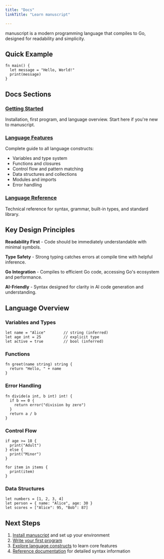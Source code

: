 ```yaml
---
title: "Docs"
linkTitle: "Learn manuscript"

---
```

manuscript is a modern programming language that compiles to Go, designed for readability and simplicity.

## Quick Example

```ms
fn main() {
  let message = "Hello, World!"
  print(message)
}
```

## Docs Sections

### [Getting Started](getting-started/)
Installation, first program, and language overview. Start here if you're new to manuscript.

### [Language Features](constructs/)
Complete guide to all language constructs:
- Variables and type system
- Functions and closures
- Control flow and pattern matching
- Data structures and collections
- Modules and imports
- Error handling

### [Language Reference](reference/)
Technical reference for syntax, grammar, built-in types, and standard library.

## Key Design Principles

**Readability First** - Code should be immediately understandable with minimal symbols.

**Type Safety** - Strong typing catches errors at compile time with helpful inference.

**Go Integration** - Compiles to efficient Go code, accessing Go's ecosystem and performance.

**AI-Friendly** - Syntax designed for clarity in AI code generation and understanding.

## Language Overview

### Variables and Types
```ms
let name = "Alice"        // string (inferred)
let age int = 25          // explicit type
let active = true         // bool (inferred)
```
### Functions
```ms
fn greet(name string) string {
  return "Hello, " + name
}
```

### Error Handling
```ms
fn divide(a int, b int) int! {
  if b == 0 {
    return error("division by zero")
  }
  return a / b
}
```

### Control Flow
```ms
if age >= 18 {
  print("Adult")
} else {
  print("Minor")
}

for item in items {
  print(item)
}
```

### Data Structures
```ms
let numbers = [1, 2, 3, 4]
let person = { name: "Alice", age: 30 }
let scores = ["Alice": 95, "Bob": 87]
```

## Next Steps

1. [Install manuscript](getting-started/installation/) and set up your environment
2. [Write your first program](getting-started/first-program/) 
3. [Explore language constructs](constructs/) to learn core features
4. [Reference documentation](reference/) for detailed syntax information 
